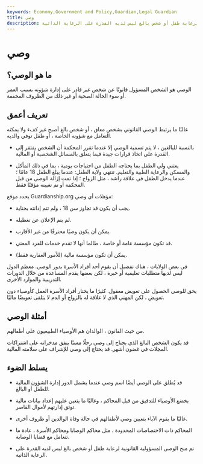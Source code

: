 ```yaml
---
keywords: Economy,Government and Policy,Guardian,Legal Guardian
title: وصي
description: الوصي هو فرد مُنح المسؤولية القانونية لرعاية طفل أو شخص بالغ ليس لديه القدرة على الرعاية الذاتية.
---
```


# وصي
## ما هو الوصي؟

الوصي هو الشخص المسؤول قانونًا عن شخص غير قادر على إدارة شؤونه بسبب العمر أو سوء الحالة الصحية أو غير ذلك من الظروف المخففة.

## تعريف أعمق

غالبًا ما يرتبط الوصي القانوني بشخص معاق ، أو شخص بالغ أصبح غير كفء ولا يمكنه التعامل مع شؤونه الخاصة ، أو طفل توفي والديه.

- بالنسبة للبالغين ، لا يتم تسمية الوصي إلا عندما تقرر المحكمة أن الشخص يفتقر إلى القدرة على اتخاذ قرارات جيدة فيما يتعلق بالمسائل الشخصية أو المالية.

- يعتني ولي الطفل بما يحتاجه الطفل من احتياجات يومية ، بما في ذلك المأكل والمسكن والرعاية الطبية والتعليم. تنتهي ولاية الطفل: عندما يبلغ الطفل 18 عامًا ؛ عندما يدخل الطفل في علاقة راشد ، مثل الزواج ؛ إذا تمت إزالة الوصي من قبل المحكمة أو تم تعيينه مؤقتًا فقط.

يحدد موقع Guardianship.org مؤهلات أي وصي:

- يجب أن يكون قد تجاوز سن 18 ، ولم تتم إدانته بجناية.

- لم يتم الإعلان عن تعطيله.

- يمكن أن يكون وصيًا محترفًا من غير الأقارب.

- قد تكون مؤسسة عامة أو خاصة ، طالما أنها لا تقدم خدمات للفرد المعني.

- يمكن أن تكون مؤسسة مالية (للأمور العقارية فقط).

في بعض الولايات ، هناك تفضيل أن يقوم أحد أفراد الأسرة بدور الوصي. معظم الدول ليس لديها متطلبات تعليمية أو خبرة ، لكن بعضها يقدم المساعدة من خلال الدورات التدريبية والموارد الأخرى.

يحق للوصي الحصول على تعويض معقول. كثيرًا ما يختار أفراد الأسرة العمل كأوصياء دون تعويض ، لكن المهني الذي لا علاقة له بالزواج أو الدم لا يتلقى تعويضًا ماليًا.

## أمثلة الوصي

من حيث القانون ، الوالدان هم الأوصياء الطبيعيون على أطفالهم.

قد يكون الشخص البالغ الذي يحتاج إلى وصي رجلًا مسنًا ينفق مدخراته على اشتراكات المجلات في غضون أشهر. قد يحتاج إلى وصي للإشراف على سلامته المالية.

## يسلط الضوء

- قد يُطلق على الوصي أيضًا اسم وصي عندما يشمل الدور إدارة الشؤون المالية للطفل أو البالغ.

- يخضع الأوصياء للتدقيق من قبل المحاكم ، وغالبًا ما يتعين عليهم إعداد بيانات مالية توثق إدارتهم لأموال القاصر.

- غالبًا ما يقوم الآباء بتعيين وصي لأطفالهم في حالة وفاة الوالدين أو ظروف أخرى.

- المحاكم ذات الاختصاصات المحدودة ، مثل محاكم الوصايا ومحاكم الأسرة ، عادة ما تتعامل مع قضايا الوصاية.

- تم منح الوصي المسؤولية القانونية لرعاية طفل أو شخص بالغ ليس لديه القدرة على الرعاية الذاتية.

